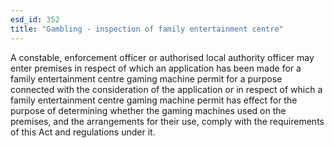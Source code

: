 ```yaml
---
esd_id: 352
title: "Gambling - inspection of family entertainment centre"
---
```


A constable, enforcement officer or authorised local authority officer may enter premises in respect of which an application has been made for a family entertainment centre gaming machine permit for a purpose connected with the consideration of the application or in respect of which a family entertainment centre gaming machine permit has effect for the purpose of determining whether the gaming machines used on the premises, and the arrangements for their use, comply with the requirements of this Act and regulations under it.

